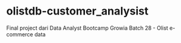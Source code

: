 # olistdb-customer_analysist
Final project dari Data Analyst Bootcamp Growia Batch 28 - Olist e-commerce data
